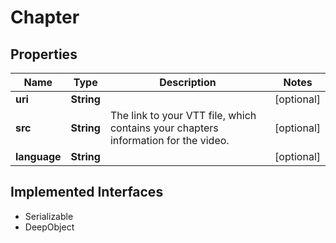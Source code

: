 

# Chapter

## Properties

Name | Type | Description | Notes
------------ | ------------- | ------------- | -------------
**uri** | **String** |  |  [optional]
**src** | **String** | The link to your VTT file, which contains your chapters information for the video. |  [optional]
**language** | **String** |  |  [optional]


## Implemented Interfaces

* Serializable
* DeepObject


